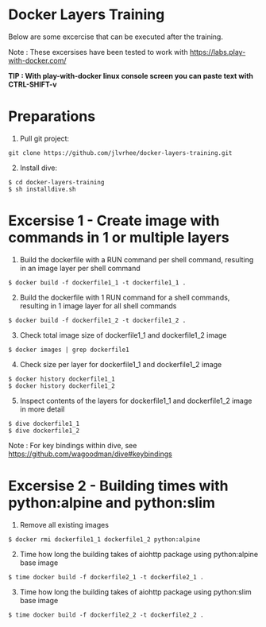 # Docker Layers Training
Below are some excercise that can be executed after the training. 

Note : These excersises have been tested to work with https://labs.play-with-docker.com/

**TIP : With play-with-docker linux console screen you can paste text with CTRL-SHIFT-v**

# Preparations
1) Pull git project:
```
git clone https://github.com/jlvrhee/docker-layers-training.git
```

2) Install dive:
```
$ cd docker-layers-training
$ sh installdive.sh
```

# Excersise 1 - Create image with commands in 1 or multiple layers
1) Build the dockerfile with a RUN command per shell command, resulting in an image layer per shell command
```
$ docker build -f dockerfile1_1 -t dockerfile1_1 .
```
2) Build the dockerfile with 1 RUN command for a shell commands, resulting in 1 image layer for all shell commands
```
$ docker build -f dockerfile1_2 -t dockerfile1_2 .
```
3) Check total image size of dockerfile1_1 and dockerfile1_2 image
```
$ docker images | grep dockerfile1
```
4) Check size per layer for dockerfile1_1 and dockerfile1_2 image
```
$ docker history dockerfile1_1
$ docker history dockerfile1_2
```
5) Inspect contents of the layers for dockerfile1_1 and dockerfile1_2 image in more detail
```
$ dive dockerfile1_1
$ dive dockerfile1_2
```
Note : For key bindings within dive, see https://github.com/wagoodman/dive#keybindings

# Excersise 2 - Building times with python:alpine and python:slim
1) Remove all existing images
```
$ docker rmi dockerfile1_1 dockerfile1_2 python:alpine
```
2) Time how long the building takes of aiohttp package using python:alpine base image
```
$ time docker build -f dockerfile2_1 -t dockerfile2_1 .
```
3) Time how long the building takes of aiohttp package using python:slim base image
```
$ time docker build -f dockerfile2_2 -t dockerfile2_2 .
```
